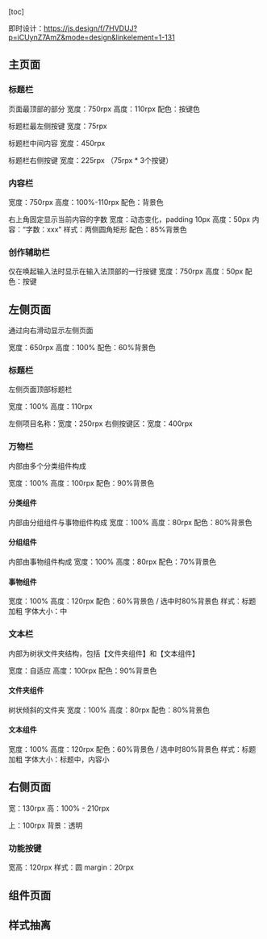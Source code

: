 [toc]



即时设计：https://js.design/f/7HVDUJ?p=iCUynZ7AmZ&mode=design&linkelement=1-131

## 主页面

### 标题栏

页面最顶部的部分
宽度：750rpx
高度：110rpx
配色：按键色

标题栏最左侧按键
宽度：75rpx

标题栏中间内容
宽度：450rpx

标题栏右侧按键
宽度：225rpx （75rpx * 3个按键）

### 内容栏

宽度：750rpx
高度：100%-110rpx
配色：背景色

右上角固定显示当前内容的字数
宽度：动态变化，padding 10px
高度：50px
内容：“字数：xxx”
样式：两侧圆角矩形
配色：85%背景色

### 创作辅助栏

仅在唤起输入法时显示在输入法顶部的一行按键
宽度：750rpx
高度：50px
配色：按键

## 左侧页面

通过向右滑动显示左侧页面

宽度：650rpx
高度：100%
配色：60%背景色

### 标题栏

左侧页面顶部标题栏

宽度：100%
高度：110rpx

左侧项目名称：宽度：250rpx
右侧按键区：宽度：400rpx

### 万物栏

内部由多个分类组件构成

宽度：100%
高度：100rpx
配色：90%背景色

#### 分类组件

内部由分组组件与事物组件构成
宽度：100%
高度：80rpx
配色：80%背景色

#### 分组组件

内部由事物组件构成
宽度：100%
高度：80rpx
配色：70%背景色

#### 事物组件

宽度：100%
高度：120rpx
配色：60%背景色 / 选中时80%背景色
样式：标题加粗
字体大小：中

### 文本栏

内部为树状文件夹结构，包括【文件夹组件】和【文本组件】

宽度：自适应
高度：100rpx
配色：90%背景色

#### 文件夹组件

树状倾斜的文件夹
宽度：100%
高度：80rpx
配色：80%背景色

#### 文本组件

宽度：100%
高度：120rpx
配色：60%背景色 / 选中时80%背景色
样式：标题加粗
字体大小：标题中，内容小

## 右侧页面

宽：130rpx
高：100% - 210rpx

上：100rpx
背景：透明

### 功能按键

宽高：120rpx
样式：圆
margin：20rpx

## 组件页面

## 样式抽离
